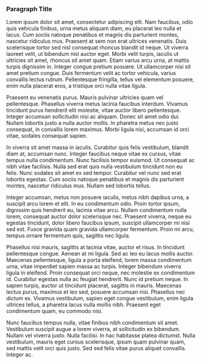### Paragraph Title

Lorem ipsum dolor sit amet, consectetur adipiscing elit. Nam faucibus, odio quis vehicula finibus, urna metus aliquam diam, eu placerat leo nulla et lacus. Cum sociis natoque penatibus et magnis dis parturient montes, nascetur ridiculus mus. Praesent at sem non erat ultrices venenatis. Duis scelerisque tortor sed nisl consequat rhoncus blandit id neque. Ut viverra laoreet velit, ut bibendum nisl auctor eget. Morbi velit turpis, iaculis ut ultricies sit amet, rhoncus sit amet quam. Etiam varius arcu urna, at mattis turpis dignissim in. Integer congue pretium posuere. Ut ullamcorper nisi sit amet pretium congue. Duis fermentum velit ac tortor vehicula, varius convallis lectus rutrum. Pellentesque fringilla, tellus vel elementum posuere, enim nulla placerat eros, a tristique orci nulla vitae ligula.

Praesent eu venenatis purus. Mauris pulvinar ultricies quam vel pellentesque. Phasellus viverra metus lacinia faucibus interdum. Vivamus tincidunt purus hendrerit elit molestie, vitae auctor libero pellentesque. Integer accumsan sollicitudin nisi ac aliquam. Donec sit amet odio dui. Nullam lobortis justo a nulla auctor mollis. In pharetra metus nec justo consequat, in convallis lorem maximus. Morbi ligula nisi, accumsan id orci vitae, sodales consequat sapien.

In viverra sit amet massa in iaculis. Curabitur quis felis vestibulum, blandit diam at, accumsan nunc. Integer faucibus neque vitae ex cursus, vitae tempus nulla condimentum. Nunc facilisis tempor euismod. Ut consequat ac nibh vitae facilisis. Nulla sed erat quis nulla vestibulum tincidunt non eu felis. Nunc sodales sit amet ex sed tempor. Curabitur vel nunc sed erat lobortis egestas. Cum sociis natoque penatibus et magnis dis parturient montes, nascetur ridiculus mus. Nullam sed lobortis tellus.

Integer accumsan, metus non posuere iaculis, metus nibh dapibus urna, a suscipit arcu lorem et elit. In eu condimentum odio. Proin tortor ipsum, dignissim quis hendrerit eu, lacinia vitae arcu. Nullam condimentum nulla lorem, consequat auctor dolor scelerisque nec. Praesent viverra, neque eu egestas tincidunt, dolor libero faucibus ipsum, suscipit ullamcorper mi nisi sed est. Fusce gravida quam gravida ullamcorper fermentum. Proin mi arcu, tempus ornare fermentum quis, sagittis nec ligula.

Phasellus nisi mauris, sagittis at lacinia vitae, auctor et risus. In tincidunt pellentesque congue. Aenean at mi ligula. Sed ac leo eu lacus mollis auctor. Maecenas pellentesque, ligula a porta eleifend, lorem massa condimentum urna, vitae imperdiet sapien massa ac turpis. Integer bibendum viverra ligula in eleifend. Proin consequat orci neque, nec molestie ex condimentum id. Curabitur egestas nulla ac feugiat hendrerit. Nunc id pretium neque. In sapien turpis, auctor ut tincidunt placerat, sagittis in mauris. Maecenas lectus purus, maximus et leo sed, posuere accumsan nisi. Phasellus nec dictum ex. Vivamus vestibulum, sapien eget congue vestibulum, enim ligula ultrices tellus, a pharetra lacus nulla mollis nibh. Praesent eget condimentum quam, eu commodo nisi.

Nunc faucibus tempus nulla, vitae finibus nibh condimentum sit amet. Vestibulum suscipit augue a lorem viverra, at sollicitudin ex bibendum. Nullam vel viverra justo. Nulla facilisi. In hac habitasse platea dictumst. Nulla vestibulum, mauris eget cursus scelerisque, ipsum quam pulvinar quam, sed mattis velit orci quis justo. Sed sed felis vitae purus aliquet convallis. Integer ac.
